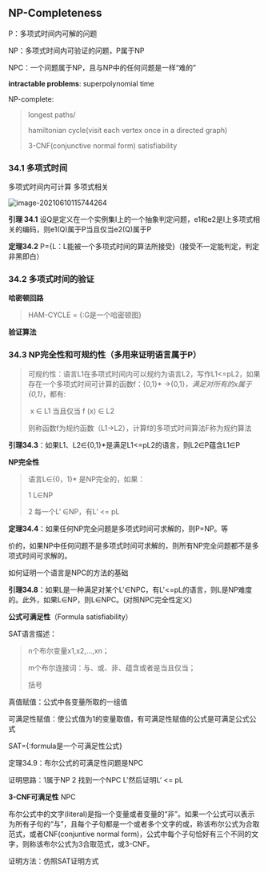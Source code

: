## NP-Completeness



P：多项式时间内可解的问题

NP：多项式时间内可验证的问题，P属于NP

NPC：一个问题属于NP，且与NP中的任何问题是一样“难的”



**intractable problems**: superpolynomial time

NP-complete:

>   longest paths/
>
>   hamiltonian cycle(visit each vertex once in a directed graph)
>
>   3-CNF(conjunctive normal form) satisfiability



### 34.1 多项式时间



多项式时间内可计算     多项式相关



![image-20210610115744264](C:\Users\wywfd\AppData\Roaming\Typora\typora-user-images\image-20210610115744264.png)

 **引理 34.1** 设Q是定义在一个实例集I上的一个抽象判定问题，e1和e2是I上多项式相关的编码，则e1(Q)属于P当且仅当e2(Q)属于P

**定理34.2** P={L：L能被一个多项式时间的算法所接受}（接受不一定能判定，判定非黑即白）



### 34.2 多项式时间的验证



**哈密顿回路**

> HAM-CYCLE = {<G>:G是一个哈密顿图}



**验证算法**



### 34.3 NP完全性和可规约性（多用来证明语言属于P）

> 可规约性：语言L1在多项式时间内可以规约为语言L2，写作L1<=pL2，如果存在一个多项式时间可计算的函数f：{0,1}* ->{0,1}*，满足对所有的x属于{0,1}*，都有:
>
> ​					x ∈ L1 当且仅当 f (x) ∈ L2
>
> 则称函数f为规约函数（L1->L2），计算f的多项式时间算法F称为规约算法



**引理34.3**：如果L1、L2∈{0,1}*是满足L1<=pL2的语言，则L2∈P蕴含L1∈P



**NP完全性**

> 语言L∈{0，1}* 是NP完全的，如果：
>
> 1 L∈NP
>
> 2 每一个L‘ ∈NP，有L’ <= pL



**定理34.4**：如果任何NP完全问题是多项式时间可求解的，则P=NP。等

价的，如果NP中任何问题不是多项式时间可求解的，则所有NP完全问题都不是多项式时间可求解的。



如何证明一个语言是NPC的方法的基础

**引理34.8**：如果L是一种满足对某个L'∈NPC，有L'<=pL的语言，则L是NP难度的。此外，如果L∈NP，则L∈NPC。(对照NPC完全性定义)



**公式可满足性**（Formula satisfiability）

SAT语言描述：

> n个布尔变量x1,x2,...,xn；
>
> m个布尔连接词：与、或、非、蕴含或者是当且仅当；
>
> 括号

真值赋值：公式中各变量所取的一组值

可满足性赋值：使公式值为1的变量取值，有可满足性赋值的公式是可满足公式公式

SAT={<formula>:formula是一个可满足性公式}

定理34.9：布尔公式的可满足性问题是NPC

证明思路：1属于NP 2 找到一个NPC L'然后证明L‘ <= pL



**3-CNF可满足性**  NPC

布尔公式中的文字(literal)是指一个变量或者变量的“非”。如果一个公式可以表示为所有子句的“与”，且每个子句都是一个或者多个文字的或，称该布尔公式为合取范式，或者CNF(conjuntive normal form)，公式中每个子句恰好有三个不同的文字，则称该布尔公式为3合取范式，或3-CNF。

证明方法：仿照SAT证明方式



